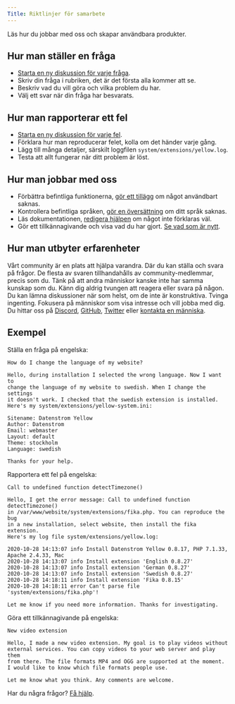 ```yaml
---
Title: Riktlinjer för samarbete
---
```

Läs hur du jobbar med oss och skapar användbara produkter.

## Hur man ställer en fråga

* [Starta en ny diskussion för varje fråga](https://github.com/datenstrom/yellow/discussions/categories/ask-a-question).
* Skriv din fråga i rubriken, det är det första alla kommer att se.
* Beskriv vad du vill göra och vilka problem du har.
* Välj ett svar när din fråga har besvarats.

## Hur man rapporterar ett fel

* [Starta en ny diskussion för varje fel](https://github.com/datenstrom/yellow/discussions/categories/report-a-bug).
* Förklara hur man reproducerar felet, kolla om det händer varje gång.
* Lägg till många detaljer, särskilt loggfilen `system/extensions/yellow.log`.
* Testa att allt fungerar när ditt problem är löst.

## Hur man jobbar med oss

* Förbättra befintliga funktionerna, [gör ett tillägg](https://github.com/datenstrom/yellow-extensions/tree/master/source/publish/README-sv.md) om något användbart saknas.
* Kontrollera befintliga språken, [gör en översättning](https://github.com/datenstrom/yellow-extensions/tree/master/README-sv.md#språk) om ditt språk saknas.
* Läs dokumentationen, [redigera hjälpen](https://github.com/datenstrom/yellow-extensions/tree/master/source/help/README-sv.md) om något inte förklaras väl.
* Gör ett tillkännagivande och visa vad du har gjort. [Se vad som är nytt](https://github.com/datenstrom/yellow/discussions/categories/see-what-s-new).

## Hur man utbyter erfarenheter

Vårt community är en plats att hjälpa varandra. Där du kan ställa och svara på frågor. De flesta av svaren tillhandahålls av community-medlemmar, precis som du. Tänk på att andra människor kanske inte har samma kunskap som du. Känn dig aldrig tvungen att reagera eller svara på någon. Du kan lämna diskussioner när som helst, om de inte är konstruktiva. Tvinga ingenting. Fokusera på människor som visa intresse och vill jobba med dig. Du hittar oss på [Discord](https://discord.gg/NYvTETsHS9), [GitHub](https://github.com/datenstrom), [Twitter](https://twitter.com/datendeveloper) eller [kontakta en människa](https://datenstrom.se/sv/contact/).

## Exempel

Ställa en fråga på engelska:

```
How do I change the language of my website?

Hello, during installation I selected the wrong language. Now I want to 
change the language of my website to swedish. When I change the settings 
it doesn't work. I checked that the swedish extension is installed. 
Here's my system/extensions/yellow-system.ini:

Sitename: Datenstrom Yellow
Author: Datenstrom
Email: webmaster
Layout: default
Theme: stockholm
Language: swedish

Thanks for your help.
```

Rapportera ett fel på engelska:

```
Call to undefined function detectTimezone()

Hello, I get the error message: Call to undefined function detectTimezone() 
in /var/www/website/system/extensions/fika.php. You can reproduce the bug 
in a new installation, select website, then install the fika extension. 
Here's my log file system/extensions/yellow.log:

2020-10-28 14:13:07 info Install Datenstrom Yellow 0.8.17, PHP 7.1.33, Apache 2.4.33, Mac
2020-10-28 14:13:07 info Install extension 'English 0.8.27'
2020-10-28 14:13:07 info Install extension 'German 0.8.27'
2020-10-28 14:13:07 info Install extension 'Swedish 0.8.27'
2020-10-28 14:18:11 info Install extension 'Fika 0.8.15'
2020-10-28 14:18:11 error Can't parse file 'system/extensions/fika.php'!

Let me know if you need more information. Thanks for investigating.
```

Göra ett tillkännagivande på engelska:

```
New video extension

Hello, I made a new video extension. My goal is to play videos without 
external services. You can copy videos to your web server and play them 
from there. The file formats MP4 and OGG are supported at the moment. 
I would like to know which file formats people use.

Let me know what you think. Any comments are welcome.
```

Har du några frågor? [Få hjälp](.). 

